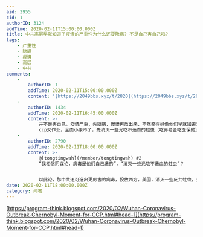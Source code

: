 ```yaml
---
aid: 2955
cid: 1
authorID: 3124
addTime: 2020-02-11T15:00:00.000Z
title: 中共高层早就知道了疫情的严重性为什么还要隐瞒? 不是自己害自己吗?
tags:
    - 严重性
    - 隐瞒
    - 疫情
    - 高层
    - 中共
comments:
    -
        authorID: 1
        addTime: 2020-02-11T15:00:00.000Z
        content: '[https://2049bbs.xyz/t/2820](https://2049bbs.xyz/t/2820)'
    -
        authorID: 1434
        addTime: 2020-02-11T16:45:00.000Z
        content: >-
            并不是害自己。疫情严重，先隐瞒，慢慢再放出来，不然整得好像他们早就知道这个事一样。一开始就说事情很大，那不得造成恐慌啊，还怎么针对性消灭没劳动力的人啊。慢慢放出来，也让人觉得事情慢慢严重，中国人习惯了中国没有大问题，说大问题就是造谣，官方也绝对不可能一开始就说超级严重，显得自己无能。其实隐瞒的好处，还有很多，你怎么看就有怎么样的理由，我相信他们是有一千个理由，才做出这种事。我相信阴谋论，病毒是他们自己造的，自己放出来有很多好处。感染者绝大多数为50岁以上的，别否认，一开始媒体就是这么说的，50岁以上快退休了，很快就要花退休金，吃医保，基本没啥生产力，国家负债累累，专款专用的钱被挪用补不上了。驱逐低端人口，主动创造人口红利，疫情一过，就会有大量新生儿。另外，美国受了委屈，签了一个破第一协议。第一协议基本也是卖国协议，当然美国还是有损失，因为选举压力妥协了。中国要履行协议，势必脸上难看，搞出一个灾难创造机会，博取同情转移压力和关注点，2020经济再差都有借口。另外，2020
            ccp交作业，全面小康不了，先消灭一些光吃不造血的蛀虫（吃养老金吃医保的没啥生产力的），并且有借口不用完成作业。
    -
        authorID: 2790
        addTime: 2020-02-11T18:00:00.000Z
        content: >-
            @[tongtingwah](/member/tongtingwah) #2
            “我相信阴谋论，病毒是他们自己造的”，“消灭一些光吃不造血的蛀虫”？


            以此论，那中共还可造出更厉害的病毒，投放西方，美国，消灭一些反共蛀虫，全球亲共，中共会统一全球了，你介些反共的会全都死翘翘。。
date: 2020-02-11T18:00:00.000Z
category: 问答
---
```


[https://program-think.blogspot.com/2020/02/Wuhan-Coronavirus-Outbreak-Chernobyl-Moment-for-CCP.html#head-1](https://program-think.blogspot.com/2020/02/Wuhan-Coronavirus-Outbreak-Chernobyl-Moment-for-CCP.html#head-1)
